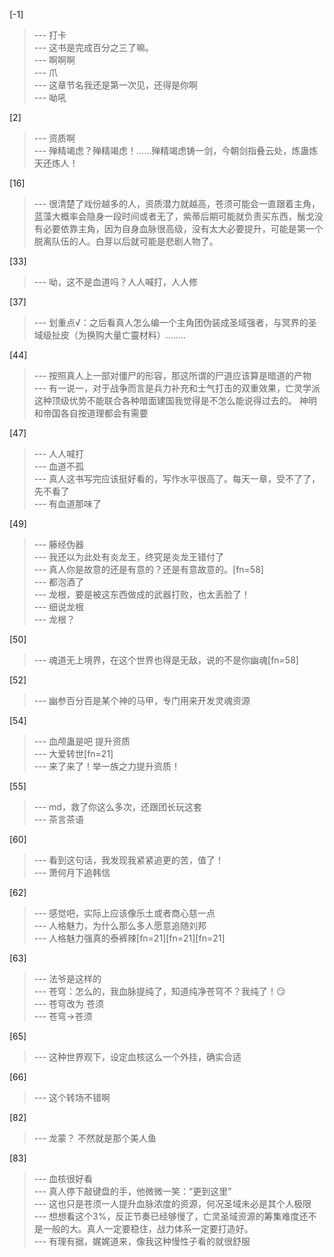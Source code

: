 
[-1] 
>--- 打卡<br>
>--- 这书是完成百分之三了嘛。<br>
>--- 啊啊啊<br>
>--- 爪<br>
>--- 这章节名我还是第一次见，还得是你啊<br>
>--- 呦吼<br>

[2] 
>--- 资质啊<br>
>--- 殚精竭虑？殚精竭虑！……殚精竭虑铸一剑，今朝剑指叠云处，炼蛊炼天还炼人！<br>

[16] 
>--- 很清楚了戏份越多的人，资质潜力就越高，苍须可能会一直跟着主角，蓝藻大概率会隐身一段时间或者无了，紫蒂后期可能就负责买东西，鬚戈没有必要依靠主角，因为自身血脉很高级，没有太大必要提升，可能是第一个脱离队伍的人。白芽以后就可能是悲剧人物了。<br>

[33] 
>--- 呦，这不是血道吗？人人喊打，人人修<br>

[37] 
>--- 划重点√：之后看真人怎么编一个主角团伪装成圣域强者，与冥界的圣域级扯皮（为换购大量亡靈材料）........<br>

[44] 
>--- 按照真人上一部对僵尸的形容，那这所谓的尸道应该算是暗道的产物<br>
>--- 有一说一，对于战争而言是兵力补充和士气打击的双重效果，亡灵学派这种顶级优势不能联合各种暗面建国我觉得是不怎么能说得过去的。 神明和帝国各自按道理都会有需要<br>

[47] 
>--- 人人喊打<br>
>--- 血道不孤<br>
>--- 真人这书写完应该挺好看的，写作水平很高了。每天一章，受不了了，先不看了<br>
>--- 有血道那味了<br>

[49] 
>--- 藤经伪器<br>
>--- 我还以为此处有炎龙王，终究是炎龙王错付了<br>
>--- 真人你是故意的还是有意的？还是有意故意的。[fn=58]<br>
>--- 都泡酒了<br>
>--- 龙根，要是被这东西做成的武器打败，也太丢脸了！<br>
>--- 细说龙根<br>
>--- 龙根？<br>

[50] 
>--- 魂道无上境界，在这个世界也得是无敌，说的不是你幽魂[fn=58]<br>

[52] 
>--- 幽参百分百是某个神的马甲，专门用来开发灵魂资源<br>

[54] 
>--- 血颅蛊是吧 提升资质<br>
>--- 大爱转世[fn=21]<br>
>--- 来了来了！举一族之力提升资质！<br>

[55] 
>--- md，救了你这么多次，还跟团长玩这套<br>
>--- 茶言茶语<br>

[60] 
>--- 看到这句话，我发现我紧紧追更的苦，值了！<br>
>--- 萧何月下追韩信<br>

[62] 
>--- 感觉吧，实际上应该像乐土或者商心慈一点<br>
>--- 人格魅力，为什么那么多人愿意追随刘邦<br>
>--- 人格魅力强真的泰裤辣[fn=21][fn=21][fn=21]<br>

[63] 
>--- 法爷是这样的<br>
>--- 苍穹：怎么的，我血脉提纯了，知道纯净苍穹不？我纯了！😏<br>
>--- 苍穹改为 苍须<br>
>--- 苍穹→苍须<br>

[65] 
>--- 这种世界观下，设定血核这么一个外挂，确实合适<br>

[66] 
>--- 这个转场不错啊<br>

[82] 
>--- 龙蒙？
不然就是那个美人鱼<br>

[83] 
>--- 血核很好看<br>
>--- 真人停下敲键盘的手，他微微一笑：“更到这里”<br>
>--- 这也只是苍须一人提升血脉浓度的资源，何况圣域未必是其个人极限<br>
>--- 想想看这个3%，反正节奏已经够慢了，亡灵圣域资源的筹集难度还不是一般的大。真人一定要稳住，战力体系一定要打造好。<br>
>--- 有理有据，娓娓道来，像我这种慢性子看的就很舒服<br>

